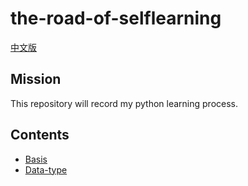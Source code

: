 # the-road-of-selflearning
[中文版](https://github.com/gtdong/the-road-of-selflearning/blob/master/README_CN.md)
## Mission
This repository will record my python learning process.
## Contents
* [Basis](https://github.com/gtdong/the-road-of-selflearning/tree/master/basis)
* [Data-type](https://github.com/gtdong/the-road-of-selflearning/tree/master/data-type)
